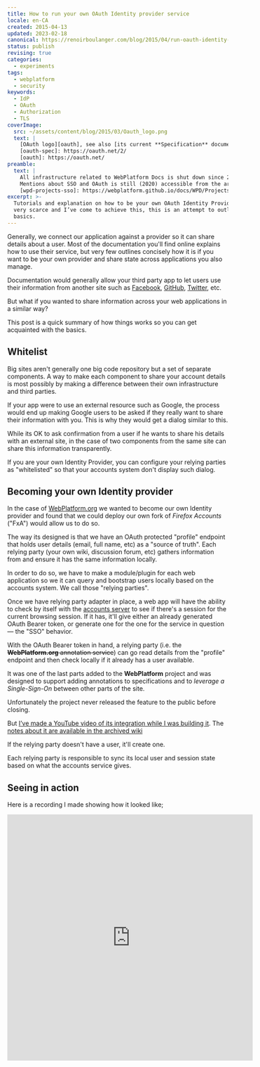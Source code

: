 ```yaml
---
title: How to run your own OAuth Identity provider service
locale: en-CA
created: 2015-04-13
updated: 2023-02-18
canonical: https://renoirboulanger.com/blog/2015/04/run-oauth-identity-provider-service/
status: publish
revising: true
categories:
  - experiments
tags:
  - webplatform
  - security
keywords:
  - IdP
  - OAuth
  - Authorization
  - TLS
coverImage:
  src: ~/assets/content/blog/2015/03/Oauth_logo.png
  text: |
    [OAuth logo][oauth], see also [its current **Specification** document][oauth-spec]
    [oauth-spec]: https://oauth.net/2/
    [oauth]: https://oauth.net/
preamble:
  text: |
    All infrastructure related to WebPlatform Docs is shut down since 2016.
    Mentions about SSO and OAuth is still (2020) accessible from the archived [`webplatform.github.io/docs/WPD/Projects/SSO` wiki pages][wpd-projects-sso].
    [wpd-projects-sso]: https://webplatform.github.io/docs/WPD/Projects/SSO/
excerpt: >-
  Tutorials and explanation on how to be your own OAuth Identity Provider are
  very scarce and I’ve come to achieve this, this is an attempt to outline the
  basics.
---
```


Generally, we connect our application against a provider so it can share details
about a user. Most of the documentation you'll find online explains how to use
their service, but very few outlines concisely how it is if you want to be your
own provider and share state across applications you also manage.

Documentation would generally allow your third party app to let users use their
information from another site such as [Facebook][0], [GitHub][1], [Twitter][2],
etc.

But what if you wanted to share information across your web applications in a
similar way?

This post is a quick summary of how things works so you can get acquainted with
the basics.

## Whitelist

Big sites aren't generally one big code repository but a set of separate
components. A way to make each component to share your account details is most
possibly by making a difference between their own infrastructure and third
parties.

If your app were to use an external resource such as Google, the process would
end up making Google users to be asked if they really want to share their
information with you. This is why they would get a dialog similar to this.

<app-image style="float:unset;" src="~/assets/content/blog/2015/02/oauth_tutorial_authorization_sample.png" alt="My project is requesting permission to: Manage your calendars, manage your documents. Allow access? No thanks.">
</app-image>

While its OK to ask confirmation from a user if he wants to share his details
with an external site, in the case of two components from the same site can
share this information transparently.

If you are your own Identity Provider, you can configure your relying parties as
"whitelisted" so that your accounts system don't display such dialog.

## Becoming your own Identity provider

In the case of [WebPlatform.org][3] we wanted to become our own Identity
provider and found that we could deploy our own fork of _Firefox Accounts_
("FxA") would allow us to do so.

The way its designed is that we have an OAuth protected "profile" endpoint that
holds user details (email, full name, etc) as a "source of truth". Each relying
party (your own wiki, discussion forum, etc) gathers information from and ensure
it has the same information locally.

In order to do so, we have to make a module/plugin for each web application so
we it can query and bootstrap users locally based on the accounts system. We
call those "relying parties".

Once we have relying party adapter in place, a web app will have the ability to
check by itself with the [accounts server][4] to see if there's a session for
the current browsing session. If it has, it'll give either an already generated
OAuth Bearer token, or generate one for the one for the service in question —
the "SSO" behavior.

With the OAuth Bearer token in hand, a relying party (i.e. the
~~**WebPlatform.org** annotation service~~) can go read details from the
"profile" endpoint and then check locally if it already has a user available.

<app-image style="float:unset;" src="~/assets/content/blog/2015/04/2014-12-16-notes-server-SSO.png" alt="WebPlatform Notes A Specification annotation tool" figcaption="The WebPlatform Notes specification annotation tool.">

It was one of the last parts added to the **WebPlatform** project and was
designed to support adding annotations to specifications and to _leverage a
Single-Sign-On_ between other parts of the site.

Unfortunately the project never released the feature to the public before
closing.

But [I’ve made a YouTube video of its integration while I was building
it][wpd-sso-yt]. The [notes about it are available in the archived
wiki][wpd-projects-sso]

</app-image>

If the relying party doesn't have a user, it'll create one.

<app-image style="float:unset;" src="~/assets/content/blog/2015/04/2014-12-16-notes-server-SSO-13.33.38.png" alt="Terminal session issuing HTTP call using cURL" figcaption="With appropriate HTTP headers for current OAuth bearer token, requesting data to a profile server and giving current user’s data.">
</app-image>

Each relying party is responsible to sync its local user and session state based
on what the accounts service gives.

## Seeing in action

Here is a recording I made showing how it looked like;

<iframe width="560" height="560" src="https://www.youtube.com/embed/KKeh9C4SMnw" frameborder="0" allow="accelerometer; autoplay; encrypted-media; gyroscope; picture-in-picture" allowfullscreen></iframe>

[wpd-sso-yt]: https://youtu.be/KKeh9C4SMnw
[wpd-projects-sso]: https://webplatform.github.io/docs/WPD/Projects/SSO/
[0]: https://developers.facebook.com/docs/facebook-login/v2.3
[1]:
  https://developer.github.com/v3/oauth_authorizations/#create-a-new-authorization
[2]: https://dev.twitter.com/oauth
[3]: https://webplatform.github.io/
[4]: https://accounts.webplatform.org/
